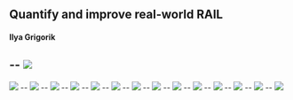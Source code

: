 ## Quantify and improve real-world RAIL
#### Ilya Grigorik
--
<img src="assets/17_improverail/1.png">
--
<img src="assets/17_improverail/2.png">
--
<img src="assets/17_improverail/3.png">
--
<img src="assets/17_improverail/4.png">
--
<img src="assets/17_improverail/5.png">
--
<img src="assets/17_improverail/7.png">
--
<img src="assets/17_improverail/8.png">
--
<img src="assets/17_improverail/9.png">
--
<img src="assets/17_improverail/10.png">
--
<img src="assets/17_improverail/11.png">
--
<img src="assets/17_improverail/12.png">
--
<img src="assets/17_improverail/13.png">
--
<img src="assets/17_improverail/14.png">
--
<img src="assets/17_improverail/15.png">
--
<img src="assets/17_improverail/16.png">
